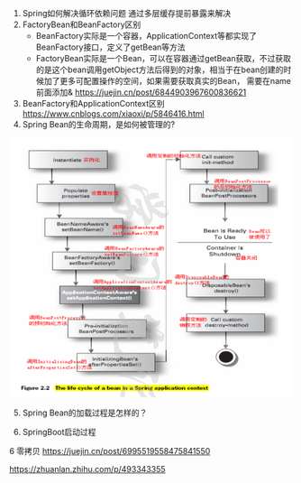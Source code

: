 1. Spring如何解决循环依赖问题
    通过多层缓存提前暴露来解决
2. FactoryBean和BeanFactory区别
    - BeanFactory实际是一个容器，ApplicationContext等都实现了BeanFactory接口，定义了getBean等方法
    - FactoryBean实际是一个Bean，可以在容器通过getBean获取，不过获取的是这个bean调用getObject方法后得到的对象，相当于在bean创建的时候加了更多可配置操作的空间，如果需要获取真实的Bean，
需要在name前面添加&
    https://juejin.cn/post/6844903967600836621
3. BeanFactory和ApplicationContext区别
    https://www.cnblogs.com/xiaoxi/p/5846416.html
4. Spring Bean的生命周期，是如何被管理的?

![Spring Bean的生命周期](imgs/Spring%20Bean的生命周期.png)

5. Spring Bean的加载过程是怎样的？

6. SpringBoot启动过程

6 零拷贝
https://juejin.cn/post/6995519558475841550

https://zhuanlan.zhihu.com/p/493343355

